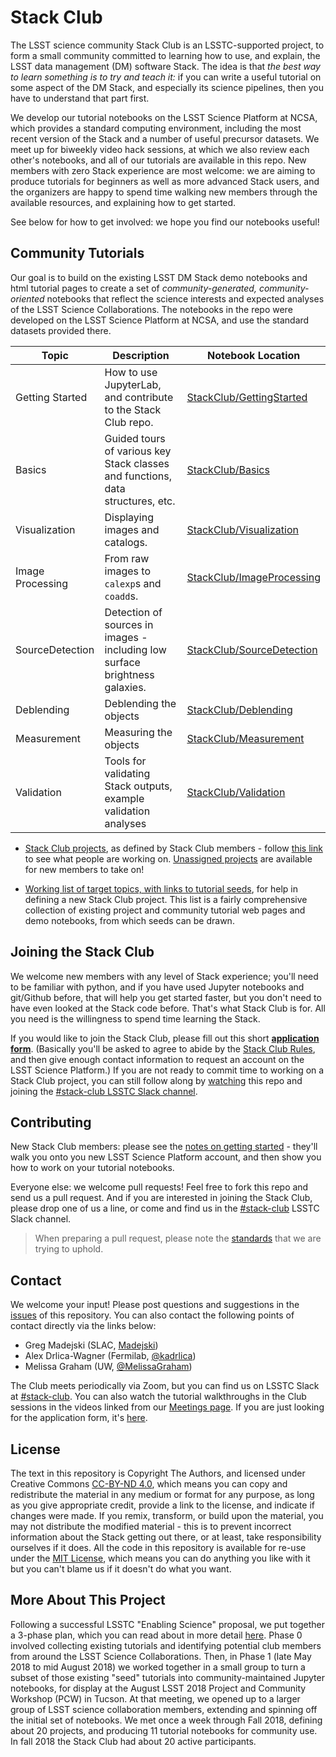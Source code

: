 # Stack Club

The LSST science community Stack Club is an LSSTC-supported project, to form a small community committed to learning how to use, and explain, the LSST data management (DM) software Stack. The idea is that _the best way to learn something is to try and teach it:_ if you can write a useful tutorial on some aspect of the DM Stack, and especially its science pipelines, then you have to understand that part first. 

We develop our tutorial notebooks on the LSST Science Platform at NCSA, which provides a standard computing environment, including the most recent version of the Stack and a number of useful precursor datasets. We meet up for biweekly video hack sessions, at which we also review each other's notebooks, and all of our tutorials are available in this repo. New members with zero Stack experience are most welcome: we are aiming to produce tutorials for beginners as well as more advanced Stack users, and the organizers are happy to spend time walking new members through the available resources, and explaining how to get started. 

See below for how to get involved: we hope you find our notebooks useful!

## Community Tutorials

Our goal is to build on the existing LSST DM Stack demo notebooks and html tutorial pages to create a set of
_community-generated, community-oriented_ notebooks that reflect the science interests and expected analyses of
the LSST Science Collaborations. The notebooks in the repo were developed on the LSST Science Platform at NCSA, and use the standard datasets provided there.

| Topic   | Description  | Notebook Location  |
|---|---|---|
| Getting Started  | How to use JupyterLab, and contribute to the Stack Club repo.  | [StackClub/GettingStarted](GettingStarted)  |
| Basics           | Guided tours of various key Stack classes and functions, data structures, etc. | [StackClub/Basics](Basics)  |
| Visualization    | Displaying images and catalogs. | [StackClub/Visualization](Visualization)  |
| Image Processing | From raw images to `calexp`s and `coadd`s.  | [StackClub/ImageProcessing](ImageProcessing) |
| SourceDetection  | Detection of sources in images - including low surface brightness galaxies.  | [StackClub/SourceDetection](SourceDetection)  |
| Deblending       | Deblending the objects | [StackClub/Deblending](Deblending) |
| Measurement      | Measuring the objects | [StackClub/Measurement](Measurement) |
| Validation       | Tools for validating Stack outputs, example validation analyses | [StackClub/Validation](Validation) |

* [Stack Club projects](https://github.com/LSSTScienceCollaborations/StackClub/labels/project), as defined by Stack Club members - follow [this link](https://github.com/LSSTScienceCollaborations/StackClub/labels/project) to see what people are working on. [Unassigned projects](https://github.com/LSSTScienceCollaborations/StackClub/issues?utf8=%E2%9C%93&q=is%3Aopen+label%3Aproject+no%3Aassignee) are available for new members to take on!

* [Working list of target topics, with links to tutorial seeds](https://docs.google.com/document/d/1PSA1uWwTfs9CweatpxF8CEPGBYRY5ZaXB39JzXYE7_U/edit#), for help in defining a new Stack Club project. This list is a fairly comprehensive collection of existing project and community tutorial web pages and demo notebooks, from which seeds can be drawn.

## Joining the Stack Club
We welcome new members with any level of Stack experience; you'll need to be familiar with python, and if you have used Jupyter notebooks and git/Github before, that will help you get started faster, but you don't need to have even looked at the Stack code before. That's what Stack Club is for. All you need is the willingness to spend time learning the Stack.

If you would like to join the Stack Club, please fill out this short **[application form](https://forms.gle/rehWtaoHgiBx6VfZ6)**. (Basically you'll be asked to agree to abide by the [Stack Club Rules](Rules.md), and then give enough contact information to request an account on the LSST Science Platform.) If you are not ready to commit time to working on a Stack Club project, you can still follow along by [watching](https://github.com/LSSTScienceCollaborations/StackClub/subscription) this repo and joining the [#stack-club LSSTC Slack channel](https://lsstc.slack.com/messages/C9YRAS4HM/).  

## Contributing
New Stack Club members: please see the [notes on getting started](GettingStarted/GettingStarted.md) - they'll walk you onto you new LSST Science Platform account, and then show you how to work on your tutorial notebooks.

Everyone else: we welcome pull requests! Feel free to fork this repo and send us a pull request. And if you are interested in joining the  Stack Club, please drop one of us a line, or come and find us in the [#stack-club](https://lsstc.slack.com/messages/C9YRAS4HM) LSSTC Slack channel.

> When preparing a pull request, please note the [standards](https://github.com/LSSTScienceCollaborations/StackClub/blob/master/GettingStarted/GettingStarted.md#standards) that we are trying to uphold.

## Contact
We welcome your input! Please post questions and suggestions in the
[issues](https://github.com/LSSTScienceCollaborations/StackClub/issues) of this repository. You can also contact the following points of contact directly via the links below:

* Greg Madejski (SLAC, [Madejski](https://github.com/LSSTScienceCollaborations/StackClub/issues/new?body=@kMadejski))
* Alex Drlica-Wagner (Fermilab, [@kadrlica](https://github.com/LSSTScienceCollaborations/StackClub/issues/new?body=@kadrlica))
* Melissa Graham (UW, [@MelissaGraham](https://github.com/LSSTScienceCollaborations/StackClub/issues/new?body=@MelissaGraham))

The Club meets periodically via Zoom, but you can find us on LSSTC Slack at [#stack-club](https://lsstc.slack.com/messages/C9YRAS4HM). You can also watch the tutorial walkthroughs in the Club sessions in the videos linked from our [Meetings page](Meetings.md). If you are just looking for the application form, it's [here](https://goo.gl/forms/588KlPTFfkEEFFUu2).

## License

The text in this repository is Copyright The Authors, and licensed under Creative Commons [CC-BY-ND 4.0](https://creativecommons.org/licenses/by-nd/4.0/), which means
you can copy and redistribute the material in any medium or format
for any purpose, as long as you give appropriate credit, provide a link to the license, and indicate if changes were made.
If you remix, transform, or build upon the material, you may not distribute the modified material - this is to prevent incorrect
information about the Stack getting out there, or at least, take responsibility ourselves if it does.
All the code in this repository is available for re-use under the [MIT License](https://github.com/LSSTScienceCollaborations/StackClub/blob/master/LICENSE), which means you can do anything you like with it
but you can't blame us if it doesn't do what you want.

## More About This Project

Following a successful LSSTC "Enabling Science" proposal, we put together a 3-phase plan, which you can read about in more detail [here](https://docs.google.com/document/d/103kzjOklSUWo5MJP9B-EsnAdO7V6bstTC_mzBvd0NIk/edit#). Phase 0 involved collecting existing tutorials and identifying potential club members from around the LSST Science Collaborations. Then, in Phase 1 (late May 2018 to mid August 2018) we worked together in a small group to turn a subset of those existing "seed" tutorials into community-maintained Jupyter notebooks, for display at the August LSST 2018 Project and Community Workshop (PCW) in Tucson. At that meeting, we opened up to a larger group of LSST science collaboration members, extending and spinning off the initial set of notebooks. We met once a week through Fall 2018, defining about 20 projects, and producing 11 tutorial notebooks for community use. In fall 2018 the Stack Club had about 20 active participants.
